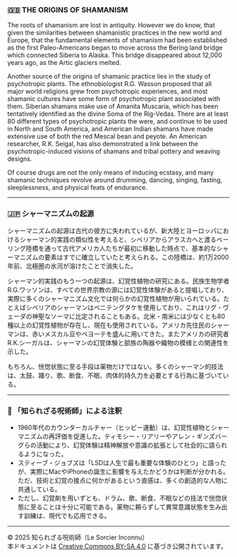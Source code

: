 ### 🇬🇧 THE ORIGINS OF SHAMANISM

The roots of shamanism are lost in antiquity. However we do know, that given the similarities between shamanistic practices in the new world and Europe, that the fundamental elements of shamanism had been established as the first Paleo-Americans began to move across the Bering land bridge which connected Siberia to Alaska. This bridge disappeared about 12,000 years ago, as the Artic glaciers melted.

Another source of the origins of shamanic practice lies in the study of psychotropic plants. The ethnobiologist R.G. Wasson proposed that all major world religions grew from psychotropic experiences, and most shamanic cultures have some form of psychotropic plant associated with them. Siberian shamans make use of Amanita Muscaria, which has been tentatively identified as the divine Soma of the Rig-Vedas. There are at least 80 different types of psychotropic plants the were, and continue to be used in North and South America, and American Indian shamans have made extensive use of both the red Mescal bean and peyote. An American researcher, R.K. Seigal, has also demonstrated a link between the
psychotropic-induced visions of shamans and tribal pottery and weaving designs.

Of course drugs are not the only means of inducing ecstasy, and many shamanic techniques revolve around drumming, dancing, singing, fasting, sleeplessness, and physical feats of endurance.

---

### 🇯🇵 シャーマニズムの起源

シャーマニズムの起源は古代の彼方に失われているが、新大陸とヨーロッパにおけるシャーマン的実践の類似性を考えると、シベリアからアラスカへと渡るベーリング陸橋を通って古代アメリカ人たちが最初に移動した時点で、基本的なシャーマニズムの要素はすでに確立していたと考えられる。この陸橋は、約1万2000年前、北極圏の氷河が溶けたことで消失した。

シャーマン的実践のもう一つの起源は、幻覚性植物の研究にある。民族生物学者R.G.ワッソンは、すべての世界宗教の源には幻覚性体験があると提唱しており、実際に多くのシャーマニズム文化では何らかの幻覚性植物が用いられている。たとえばシベリアのシャーマンはベニテングタケを使用しており、これはリグ・ヴェーダの神聖なソーマに比定されることもある。北米・南米には少なくとも80種以上の幻覚性植物が存在し、現在も使用されている。アメリカ先住民のシャーマンは、赤いメスカル豆やペヨーテを盛んに用いてきた。またアメリカの研究者R.K.シーガルは、シャーマンの幻覚体験と部族の陶器や織物の模様との関連性を示した。

もちろん、恍惚状態に至る手段は薬物だけではない。多くのシャーマン的技法は、太鼓、踊り、歌、断食、不眠、肉体的持久力を必要とする行為に基づいている。

---

### 🐌 「知られざる呪術師」による注釈

- 1960年代のカウンターカルチャー（ヒッピー運動）は、幻覚性植物とシャーマニズムの再評価を促進した。ティモシー・リアリーやアレン・ギンズバーグらの活動により、幻覚体験は精神解放や意識の拡張として社会的に語られるようになった。
- スティーブ・ジョブズは「LSDは人生で最も重要な体験のひとつ」と語ったが、実際にMacやiPhoneの誕生に影響を与えたかどうかは判断が分かれる。ただ、技術と幻覚の接点に何かがあるという直感は、多くの創造的な人物に共通している。
- ただし、幻覚剤を用いずとも、ドラム、歌、断食、不眠などの技法で恍惚状態に至ることは十分に可能である。薬物に頼らずして異常意識状態を生み出す訓練は、現代でも応用できる。

---

© 2025 知られざる呪術師（Le Sorcier Inconnu）  
本ドキュメントは [Creative Commons BY-SA 4.0](https://creativecommons.org/licenses/by-sa/4.0/deed.ja) に基づき公開されています。
